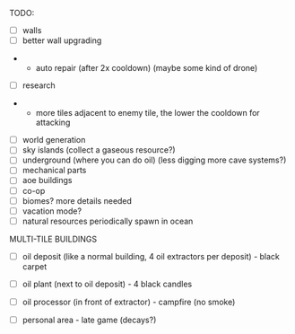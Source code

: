 TODO:
- [ ] walls
- [ ] better wall upgrading
- - auto repair (after 2x cooldown) (maybe some kind of drone)
- [ ] research
- - more tiles adjacent to enemy tile, the lower the cooldown for attacking
- [ ] world generation
- [ ] sky islands (collect a gaseous resource?)
- [ ] underground (where you can do oil) (less digging more cave systems?)
- [ ] mechanical parts
- [ ] aoe buildings
- [ ] co-op
- [ ] biomes? more details needed
- [ ] vacation mode?
- [ ] natural resources periodically spawn in ocean

MULTI-TILE BUILDINGS
- [ ] oil deposit (like a normal building, 4 oil extractors per deposit) - black carpet
- [ ] oil plant (next to oil deposit) - 4 black candles 
- [ ] oil processor (in front of extractor) - campfire (no smoke)


- [ ] personal area - late game (decays?)